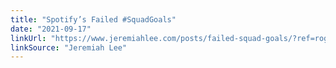 ```yaml
---
title: "Spotify’s Failed #SquadGoals"
date: "2021-09-17"
linkUrl: "https://www.jeremiahlee.com/posts/failed-squad-goals/?ref=rogerwong.me"
linkSource: "Jeremiah Lee"
---
```



